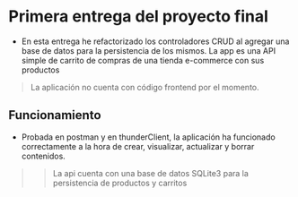 # Primera entrega del proyecto final

* En esta entrega he refactorizado los controladores CRUD al agregar una base de datos para la persistencia de los mismos. La app es una API simple de carrito de compras de una tienda e-commerce con sus productos

> La aplicación no cuenta con código frontend por el momento.

## Funcionamiento

* Probada en postman y en thunderClient, la aplicación ha funcionado correctamente a la hora de crear, visualizar, actualizar y borrar contenidos.

> > La api cuenta con una base de datos SQLite3 para la persistencia de productos y carritos
